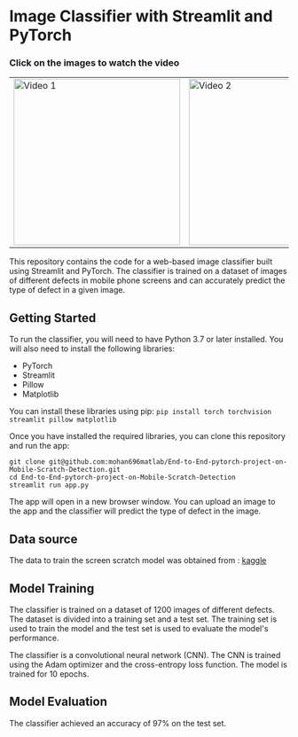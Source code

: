 # Image Classifier with Streamlit and PyTorch

### Click on the images to watch the video
<table>
  <tr>
    <td><a href="https://youtu.be/IBiL04fVLD8"><img src="https://img.youtube.com/vi/IBiL04fVLD8/maxresdefault.jpg" alt="Video 1" width="300"/></a></td>
    <td><a href="https://youtu.be/EE-BRfTp2jw"><img src="https://img.youtube.com/vi/EE-BRfTp2jw/maxresdefault.jpg" alt="Video 2" width="300"/></a></td>
    <td><a href="https://youtu.be/mD1r4RjySSs"><img src="https://img.youtube.com/vi/mD1r4RjySSs/maxresdefault.jpg" alt="Video 3" width="300"/></a></td>
  </tr>
</table>


This repository contains the code for a web-based image classifier built using Streamlit and PyTorch. The classifier is trained on a dataset of images of different defects in mobile phone screens and can accurately predict the type of defect in a given image.

## Getting Started

To run the classifier, you will need to have Python 3.7 or later installed. You will also need to install the following libraries:

* PyTorch
* Streamlit
* Pillow
* Matplotlib

You can install these libraries using pip:
``` pip install torch torchvision streamlit pillow matplotlib ```

Once you have installed the required libraries, you can clone this repository and run the app:

``` 
git clone git@github.com:mohan696matlab/End-to-End-pytorch-project-on-Mobile-Scratch-Detection.git
cd End-to-End-pytorch-project-on-Mobile-Scratch-Detection
streamlit run app.py 
```

The app will open in a new browser window. You can upload an image to the app and the classifier will predict the type of defect in the image.

## Data source

The data to train the screen scratch model was obtained from : [kaggle](https://www.kaggle.com/datasets/girish17019/mobile-phone-defect-segmentation-dataset)

## Model Training

The classifier is trained on a dataset of 1200 images of different defects. The dataset is divided into a training set and a test set. The training set is used to train the model and the test set is used to evaluate the model's performance.   


The classifier is a convolutional neural network (CNN). The CNN is trained using the Adam optimizer and the cross-entropy loss function. The model is trained for 10 epochs.

## Model Evaluation

The classifier achieved an accuracy of 97% on the test set.
